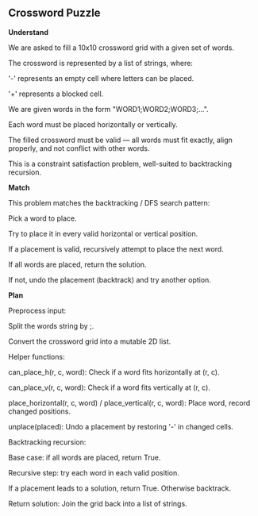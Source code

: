 ## Crossword Puzzle
**Understand**

We are asked to fill a 10x10 crossword grid with a given set of words.

The crossword is represented by a list of strings, where:

'-' represents an empty cell where letters can be placed.

'+' represents a blocked cell.

We are given words in the form "WORD1;WORD2;WORD3;...".

Each word must be placed horizontally or vertically.

The filled crossword must be valid — all words must fit exactly, align properly, and not conflict with other words.

This is a constraint satisfaction problem, well-suited to backtracking recursion.

**Match**

This problem matches the backtracking / DFS search pattern:

Pick a word to place.

Try to place it in every valid horizontal or vertical position.

If a placement is valid, recursively attempt to place the next word.

If all words are placed, return the solution.

If not, undo the placement (backtrack) and try another option.

**Plan**

Preprocess input:

Split the words string by ;.

Convert the crossword grid into a mutable 2D list.

Helper functions:

can_place_h(r, c, word): Check if a word fits horizontally at (r, c).

can_place_v(r, c, word): Check if a word fits vertically at (r, c).

place_horizontal(r, c, word) / place_vertical(r, c, word): Place word, record changed positions.

unplace(placed): Undo a placement by restoring '-' in changed cells.

Backtracking recursion:

Base case: if all words are placed, return True.

Recursive step: try each word in each valid position.

If a placement leads to a solution, return True. Otherwise backtrack.

Return solution: Join the grid back into a list of strings.